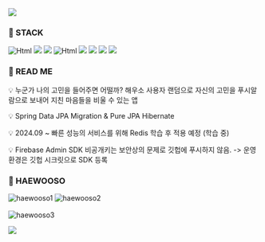 <img src="https://capsule-render.vercel.app/api?type=waving&color=BDBDC8&height=150&section=header&text=🔥🖥️Haewooso%20Back-End%20Repository!🖥️🔥&fontSize=30&fontAlignY=30" />

### 📌 STACK
<img alt="Html" src ="https://img.shields.io/badge/JAVA-grey"></img>
<img src="https://img.shields.io/badge/SpringBoot-darkgreen?style=flat&logo=Spring Boot&logoColor=black"/>
<img src="https://img.shields.io/badge/REST API-olive"/>
<img alt="Html" src ="https://img.shields.io/badge/Firebaae Cloud Messaging-darkgrey"></img>
<img src="https://img.shields.io/badge/Spring Data JPA-darkgreen"/>
<img src="https://img.shields.io/badge/Mybatis-black"/>
<img src="https://img.shields.io/badge/PostgreSQL-cadetblue?style=flat&logo=PostgreSQL&logoColor=black"/>
<img src="https://img.shields.io/badge/Swagger-olive"/>

### 📌 READ ME
💡 누군가 나의 고민을 들어주면 어떨까? 해우소 사용자 랜덤으로 자신의 고민을 푸시알람으로 보내어 지친 마음들을 비울 수 있는 앱

💡 Spring Data JPA Migration & Pure JPA Hibernate

💡 2024.09 ~ 빠른 성능의 서비스를 위해 Redis 학습 후 적용 예정 (학습 중)

💡 Firebase Admin SDK 비공개키는 보안상의 문제로 깃헙에 푸시하지 않음. -> 운영 환경은 깃헙 시크릿으로 SDK 등록

### 📌 HAEWOOSO
![haewooso1](https://github.com/user-attachments/assets/8e132417-18a8-49f1-974f-1dd968266ab5)
![haewooso2](https://github.com/user-attachments/assets/96ff014f-5eec-4c10-8ed1-4d8935053fdb)
<br>
<br>
![haewooso3](https://github.com/user-attachments/assets/31540d88-a70f-44bf-bb3d-5c8c179a8d58)

<img src="https://capsule-render.vercel.app/api?type=waving&color=BDBDC8&height=150&section=footer" />

